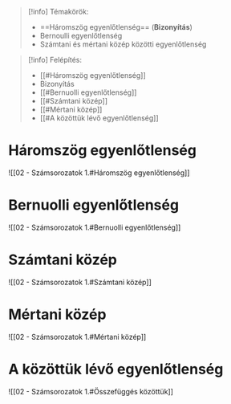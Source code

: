 > [!info] Témakörök:
> - ==Háromszög egyenlőtlenség== (**Bizonyítás**)
> - Bernoulli egyenlőtlenség
> - Számtani és mértani közép közötti egyenlőtlenség

> [!info] Felépítés:
> - [[#Háromszög egyenlőtlenség]]
> - Bizonyítás
> - [[#Bernuolli egyenlőtlenség]]
> - [[#Számtani közép]]
> - [[#Mértani közép]]
> - [[#A közöttük lévő egyenlőtlenség]]

# Háromszög egyenlőtlenség
![[02 - Számsorozatok 1.#Háromszög egyenlőtlenség]]
# Bernuolli egyenlőtlenség
![[02 - Számsorozatok 1.#Bernuolli egyenlőtlenség]]

# Számtani közép
![[02 - Számsorozatok 1.#Számtani közép]]

# Mértani közép
![[02 - Számsorozatok 1.#Mértani közép]]

# A közöttük lévő egyenlőtlenség
![[02 - Számsorozatok 1.#Összefüggés közöttük]]
